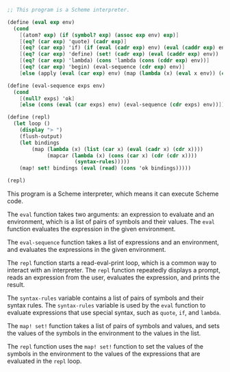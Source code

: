 ```scheme
;; This program is a Scheme interpreter.

(define (eval exp env)
  (cond
    [(atom? exp) (if (symbol? exp) (assoc exp env) exp)]
    [(eq? (car exp) 'quote) (cadr exp)]
    [(eq? (car exp) 'if) (if (eval (cadr exp) env) (eval (caddr exp) env) (eval (cadddr exp) env))]
    [(eq? (car exp) 'define) (set! (cadr exp) (eval (caddr exp) env)) 'ok]
    [(eq? (car exp) 'lambda) (cons 'lambda (cons (cddr exp) env))]
    [(eq? (car exp) 'begin) (eval-sequence (cdr exp) env)]
    [else (apply (eval (car exp) env) (map (lambda (x) (eval x env)) (cdr exp))))]))

(define (eval-sequence exps env)
  (cond
    [(null? exps) 'ok]
    [else (cons (eval (car exps) env) (eval-sequence (cdr exps) env))]))

(define (repl)
  (let loop ()
    (display "> ")
    (flush-output)
    (let bindings
        (map (lambda (x) (list (car x) (eval (cadr x) (cdr x))))
             (mapcar (lambda (x) (cons (car x) (cdr (cdr x))))
                      (syntax-rules)))))
    (map! set! bindings (eval (read) (cons 'ok bindings)))))

(repl)
```

This program is a Scheme interpreter, which means it can execute Scheme code.

The `eval` function takes two arguments: an expression to evaluate and an environment, which is a list of pairs of symbols and their values. The `eval` function evaluates the expression in the given environment.

The `eval-sequence` function takes a list of expressions and an environment, and evaluates the expressions in the given environment.

The `repl` function starts a read-eval-print loop, which is a common way to interact with an interpreter. The `repl` function repeatedly displays a prompt, reads an expression from the user, evaluates the expression, and prints the result.

The `syntax-rules` variable contains a list of pairs of symbols and their syntax rules. The `syntax-rules` variable is used by the `eval` function to evaluate expressions that use special syntax, such as `quote`, `if`, and `lambda`.

The `map! set!` function takes a list of pairs of symbols and values, and sets the values of the symbols in the environment to the values in the list.

The `repl` function uses the `map! set!` function to set the values of the symbols in the environment to the values of the expressions that are evaluated in the `repl` loop.